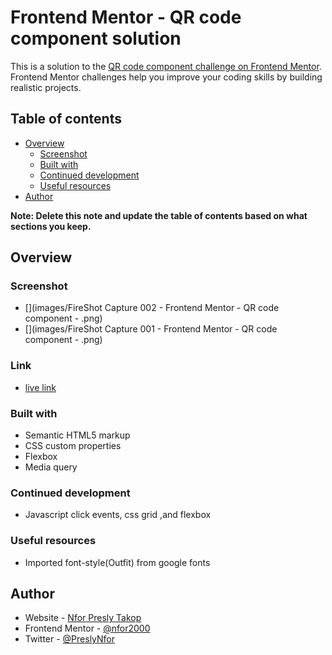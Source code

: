 # Frontend Mentor - QR code component solution

This is a solution to the [QR code component challenge on Frontend Mentor](https://www.frontendmentor.io/challenges/qr-code-component-iux_sIO_H). Frontend Mentor challenges help you improve your coding skills by building realistic projects. 

## Table of contents

- [Overview](#overview)
  - [Screenshot](#screenshot)
  - [Built with](#built-with)
  - [Continued development](#continued-development)
  - [Useful resources](#useful-resources)
- [Author](#author)

**Note: Delete this note and update the table of contents based on what sections you keep.**

## Overview

### Screenshot
- [](images/FireShot Capture 002 - Frontend Mentor - QR code component - .png)
- [](images/FireShot Capture 001 - Frontend Mentor - QR code component - .png)
###  Link
- [live link]( https://nfor2000.github.io/QR-code-component-challenge-on-Frontend-Mentor/)
### Built with

- Semantic HTML5 markup
- CSS custom properties
- Flexbox
- Media query 

### Continued development
- Javascript click events, css grid ,and flexbox
### Useful resources

- Imported font-style(Outfit) from google fonts

## Author

- Website - [Nfor Presly Takop](https://www.your-site.com)
- Frontend Mentor - [@nfor2000](https://www.frontendmentor.io/profile/nfor2000)
- Twitter - [@PreslyNfor](https://www.twitter.com/PreslyNfor)



